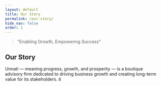 ```yaml
---
layout: default
title: Our Story
permalink: /our-story/
hide_nav: false
order: 1
---
```


<div class="container">
  <div class="row justify-content-center">
    <div class="col-md-12">
      <blockquote class="blockquote text-center p-4 bg-light rounded shadow">
        <p class="mb-0 display-6">
          “Enabling Growth, Empowering Success”
        </p>
        <!-- Optional: Tagline author/source -->
        <!-- <footer class="blockquote-footer mt-3">Your Tagline Here</footer> -->
      </blockquote>
    </div>
  </div>
</div>

## Our Story
 
Unnati — meaning progress, growth, and prosperity — is a boutique advisory firm dedicated to driving business growth and creating long-term value for its stakeholders.
ð
